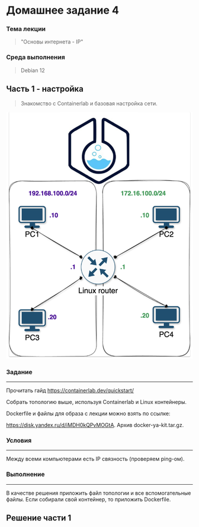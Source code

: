 # Домашнее задание 4

### Тема лекции
> "Основы интернета - IP"

### Среда выполнения
> Debian 12

## Часть 1 - настройка

> Знакомство с Containerlab и базовая настройка сети.

![screenshot_1](https://github.com/devil-danil/kit/blob/main/task-4/screenshots/screenshot_1.png)

### Задание
---
Прочитать гайд https://containerlab.dev/quickstart/

Собрать топологию выше, используя Containerlab и Linux контейнеры.

Dockerfile и файлы для образа с лекции можно взять по ссылке:

https://disk.yandex.ru/d/iMDH0kQPvMOGtA. Архив docker-ya-kit.tar.gz.

### Условия
---
Между всеми компьютерами есть IP связность (проверяем ping-ом).

### Выполнение
---
В качестве решения приложить файл топологии и все вспомогательные файлы.
Если собирали свой контейнер, то приложить Dockerfile.

## Решение части 1


